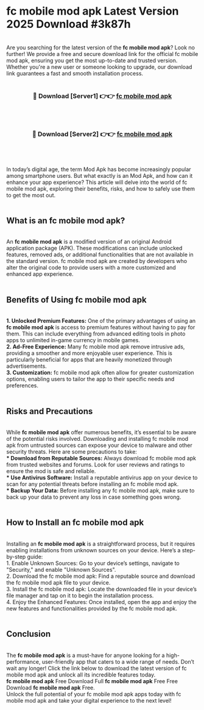 # fc mobile mod apk Latest Version 2025 Download #3k87h<br>
<br>
Are you searching for the latest version of the <strong>fc mobile mod apk</strong>? Look no further! We provide a free and secure download link for the official fc mobile mod apk, ensuring you get the most up-to-date and trusted version. Whether you're a new user or someone looking to upgrade, our download link guarantees a fast and smooth installation process.
<br>
<br>
<div align="center">
<h3>🔴 Download [Server1] 👉👉 <a href="https://modyolo.store/fc_mobile_mod_apk">fc mobile mod apk</a></h3><br>
<br>
<h3>🔴 Download [Server2] 👉👉 <a href="https://modyolo.store/=fc_mobile_mod_apk">fc mobile mod apk</a></h3><br>
</div>
<br>
<br>
In today’s digital age, the term Mod Apk has become increasingly popular among smartphone users. But what exactly is an Mod Apk, and how can it enhance your app experience? This article will delve into the world of fc mobile mod apk, exploring their benefits, risks, and how to safely use them to get the most out.
<br>
<br>
<h2>What is an fc mobile mod apk?</h2>
<br>
An <strong>fc mobile mod apk</strong> is a modified version of an original Android application package (APK). These modifications can include unlocked features, removed ads, or additional functionalities that are not available in the standard version. fc mobile mod apk are created by developers who alter the original code to provide users with a more customized and enhanced app experience.
<br>
<br>
<h2>Benefits of Using fc mobile mod apk</h2>
<br>
<strong> 1. Unlocked Premium Features:</strong> One of the primary advantages of using an <strong>fc mobile mod apk</strong> is access to premium features without having to pay for them. This can include everything from advanced editing tools in photo apps to unlimited in-game currency in mobile games.
<br>
<strong> 2. Ad-Free Experience:</strong> Many fc mobile mod apk remove intrusive ads, providing a smoother and more enjoyable user experience. This is particularly beneficial for apps that are heavily monetized through advertisements.
<br>
<strong> 3. Customization:</strong> fc mobile mod apk often allow for greater customization options, enabling users to tailor the app to their specific needs and preferences.
<br>
<br>
<h2>Risks and Precautions</h2>
<br>
While <strong>fc mobile mod apk</strong> offer numerous benefits, it’s essential to be aware of the potential risks involved. Downloading and installing fc mobile mod apk from untrusted sources can expose your device to malware and other security threats. Here are some precautions to take:
<br>
<strong> * Download from Reputable Sources:</strong> Always download fc mobile mod apk from trusted websites and forums. Look for user reviews and ratings to ensure the mod is safe and reliable.
<br>
<strong> * Use Antivirus Software:</strong> Install a reputable antivirus app on your device to scan for any potential threats before installing an fc mobile mod apk.
<br>
<strong> * Backup Your Data:</strong> Before installing any fc mobile mod apk, make sure to back up your data to prevent any loss in case something goes wrong.
<br>
<br>
<h2>How to Install an fc mobile mod apk</h2>
<br>
Installing an <strong>fc mobile mod apk</strong> is a straightforward process, but it requires enabling installations from unknown sources on your device. Here’s a step-by-step guide:
<br>
 1. Enable Unknown Sources: Go to your device’s settings, navigate to "Security," and enable "Unknown Sources".
<br>
 2. Download the fc mobile mod apk: Find a reputable source and download the fc mobile mod apk file to your device.
<br>
 3. Install the fc mobile mod apk: Locate the downloaded file in your device’s file manager and tap on it to begin the installation process.
<br>
 4. Enjoy the Enhanced Features: Once installed, open the app and enjoy the new features and functionalities provided by the fc mobile mod apk.
<br>
<br>
<h2><strong>Conclusion</strong></h2>
<br>
The <strong>fc mobile mod apk</strong> is a must-have for anyone looking for a high-performance, user-friendly app that caters to a wide range of needs. Don’t wait any longer! Click the link below to download the latest version of fc mobile mod apk and unlock all its incredible features today.
<br>
<strong>fc mobile mod apk</strong> Free Download Full <strong>fc mobile mod apk</strong> Free Free Download <strong>fc mobile mod apk</strong> Free.
<br>
Unlock the full potential of your fc mobile mod apk apps today with fc mobile mod apk and take your digital experience to the next level!

